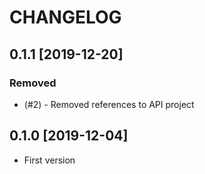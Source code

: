 # CHANGELOG

## 0.1.1 [2019-12-20]

### Removed

* (#2) - Removed references to API project

## 0.1.0 [2019-12-04]

* First version
